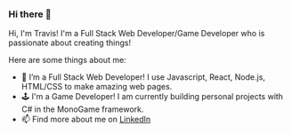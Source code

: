 ### Hi there 👋

Hi, I'm Travis! I'm a Full Stack Web Developer/Game Developer who is passionate about creating things! 

Here are some things about me:

- 🌱 I’m a Full Stack Web Developer! I use Javascript, React, Node.js, HTML/CSS to make amazing web pages.
- 🕹️ I'm a Game Developer! I am currently building personal projects with C# in the MonoGame framework.
- 📫 Find more about me on [LinkedIn](https://www.linkedin.com/in/travisgent/)
